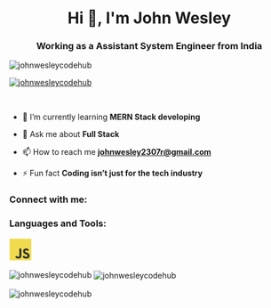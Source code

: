 <h1 align="center">Hi 👋, I'm John Wesley</h1>
<h3 align="center">Working as a Assistant System Engineer from India</h3>

<p align="left"> <img src="https://komarev.com/ghpvc/?username=johnwesleycodehub&label=Profile%20views&color=0e75b6&style=flat" alt="johnwesleycodehub" /> </p>

<p align="left"> <a href="https://github.com/ryo-ma/github-profile-trophy"><img src="https://github-profile-trophy.vercel.app/?username=johnwesleycodehub" alt="johnwesleycodehub" /></a> </p>

<p align="left"> <a href="https://twitter.com/" target="blank"><img src="https://img.shields.io/twitter/follow/?logo=twitter&style=for-the-badge" alt="" /></a> </p>

- 🌱 I’m currently learning **MERN Stack developing**

- 💬 Ask me about **Full Stack**

- 📫 How to reach me **johnwesley2307r@gmail.com**

- ⚡ Fun fact **Coding isn’t just for the tech industry**

<h3 align="left">Connect with me:</h3>
<p align="left">
</p>

<h3 align="left">Languages and Tools:</h3>
<p align="left"> <a href="https://developer.mozilla.org/en-US/docs/Web/JavaScript" target="_blank" rel="noreferrer"> <img src="https://raw.githubusercontent.com/devicons/devicon/master/icons/javascript/javascript-original.svg" alt="javascript" width="40" height="40"/> </a> </p>

<p><img align="left" src="https://github-readme-stats.vercel.app/api/top-langs?username=johnwesleycodehub&show_icons=true&locale=en&layout=compact" alt="johnwesleycodehub" /></p>

<p>&nbsp;<img align="center" src="https://github-readme-stats.vercel.app/api?username=johnwesleycodehub&show_icons=true&locale=en" alt="johnwesleycodehub" /></p>

<p><img align="center" src="https://github-readme-streak-stats.herokuapp.com/?user=johnwesleycodehub&" alt="johnwesleycodehub" /></p>
